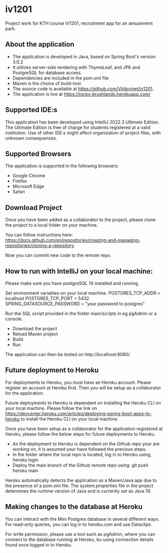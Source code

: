 # iv1201
Project work for KTH course IV1201, recruitment app for an amusement park.

## About the application
* The application is developed in Java, based on Spring Boot's version 3.0.2
* It utilizes server-side rendering with ThymeLeaf, and JPA and PostgreSQL for database access.
* Dependencies are included in the pom.xml file
* Maven is the choice of build-tool.
* The source code is available at https://github.com/Vildsvinet/iv1201.
* The application is live at https://rocky-brushlands.herokuapp.com/


## Supported IDE:s
This application has been developed using IntelliJ 2022.3 Ultimate Edition.
The Ultimate Edition is free of charge for students registered at a valid institution.
Use of other IDE:s might affect organization of project files, with unknown consequences.

## Supported Browsers
The application is supported in the following browsers:
* Google Chrome
* Firefox
* Microsoft Edge
* Safari

## Download Project

Once you have been added as a collaborator to the project, please clone the project to a local folder on your machine.

You can follow instructions here:
https://docs.github.com/en/repositories/creating-and-managing-repositories/cloning-a-repository

Now you can commit new code to the remote repo.

## How to run with IntelliJ on your local machine:
Please make sure you have postgreSQL 14 installed and running.

Set environment variables on your local machine.
POSTGRES_TCP_ADDR = localhost
POSTGRES_TCP_PORT = 5432
SPRING_DATASOURCE_PASSWORD = "your password to postgres"

Run the SQL script provided in the folder main/scripts in eg pgAdmin or a console.

* Download the project
* Reload Maven project
* Build
* Run

The application can then be tested on http://localhost:8080/

## Future deployment to Heroku
For deployments to Heroku, you must have an Heroku account. Please register an account at Heroku first. Then you will be setup as a collaborator for the application.

Future deployments to Heroku is dependent on installing the Heroku CLI on your local machine.
Please follow the link on https://devcenter.heroku.com/articles/deploying-spring-boot-apps-to-heroku to install the Heroku CLI on your local machine.

Once you have been setup as a collaborator for the application registered at Heroku, please follow the below steps for future deployments to Heroku.

* As the deployment to Heroku is dependent on the Github repo your are working on, it is assumed your have followed the previous steps.
* In the folder where the local repo is located, log in to Heroku using, heroku login
* Deploy the main branch of the Github remote repo using: git push heroku main

Heroku automatically detects the application as a Maven/Java app due to the presence of a pom.xml file.
The system.properties file in the project determines the runtime version of Java and is currently set as Java 19.


## Making changes to the database at Heroku
You can interact with the Mini Postgres database in several different ways.
For read-only queries, you can log in to heroku.com and use Dataclips.

For write permission, please use a tool such as pgAdmin, where you can connect to the database running at Heroku, bu using connection details
found once logged in to Heroku.
